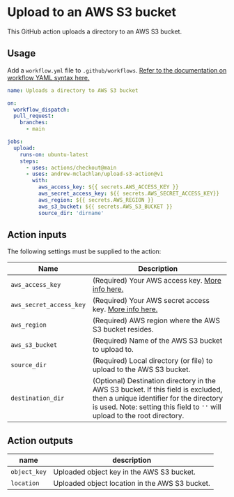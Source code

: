# Upload to an AWS S3 bucket

This GitHub action uploads a directory to an AWS S3 bucket.

## Usage

Add a `workflow.yml` file to `.github/workflows`. [Refer to the documentation on workflow YAML syntax here.](https://help.github.com/en/articles/workflow-syntax-for-github-actions)

```yaml
name: Uploads a directory to AWS S3 bucket

on:
  workflow_dispatch:
  pull_request:
    branches:
      - main

jobs:
  upload:
    runs-on: ubuntu-latest
    steps:
      - uses: actions/checkout@main
      - uses: andrew-mclachlan/upload-s3-action@v1
        with:
          aws_access_key: ${{ secrets.AWS_ACCESS_KEY }}
          aws_secret_access_key: ${{ secrets.AWS_SECRET_ACCESS_KEY}}
          aws_region: ${{ secrets.AWS_REGION }}
          aws_s3_bucket: ${{ secrets.AWS_S3_BUCKET }}
          source_dir: 'dirname'
```

## Action inputs

The following settings must be supplied to the action:

| Name                    | Description                                                                                                                                                                                               |
| ----------------------- | --------------------------------------------------------------------------------------------------------------------------------------------------------------------------------------------------------- |
| `aws_access_key`        | (Required) Your AWS access key. [More info here.](https://docs.aws.amazon.com/general/latest/gr/managing-aws-access-keys.html)                                                                            |
| `aws_secret_access_key` | (Required) Your AWS secret access key. [More info here.](https://docs.aws.amazon.com/general/latest/gr/managing-aws-access-keys.html)                                                                     |
| `aws_region`            | (Required) AWS region where the AWS S3 bucket resides.                                                                                                                                                    |
| `aws_s3_bucket`         | (Required) Name of the AWS S3 bucket to upload to.                                                                                                                                                        |
| `source_dir`            | (Required) Local directory (or file) to upload to the AWS S3 bucket.                                                                                                                                      |
| `destination_dir`       | (Optional) Destination directory in the AWS S3 bucket. If this field is excluded, then a unique identifier for the directory is used. Note: setting this field to `''` will upload to the root directory. |

## Action outputs

| name         | description                                    |
| ------------ | ---------------------------------------------- |
| `object_key` | Uploaded object key in the AWS S3 bucket.      |
| `location`   | Uploaded object location in the AWS S3 bucket. |

